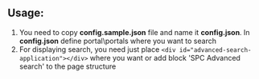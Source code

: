 ## Usage:
1. You need to copy **config.sample.json** file and name it **config.json**. In **config.json** define portal\portals where you want to search
2. For displaying search, you need just place ```<div id="advanced-search-application"></div>``` where you want or add block 'SPC Advanced search' to the page structure
